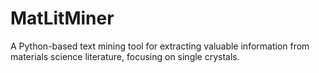 # MatLitMiner
A Python-based text mining tool for extracting valuable information from materials science literature, focusing on single crystals.
